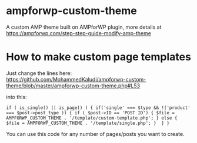 # ampforwp-custom-theme
A custom AMP theme built on AMPforWP plugin, more details at https://ampforwp.com/step-step-guide-modify-amp-theme

# How to make custom page templates 

Just change the lines here: https://github.com/MohammedKaludi/ampforwp-custom-theme/blob/master/ampforwp-custom-theme.php#L53

into this:

 `if ( is_single() || is_page() ) {
  if('single' === $type && !('product' === $post->post_type )) {
    if ( $post->ID == 'POST ID') {
      $file = AMPFORWP_CUSTOM_THEME . '/template/custom-template.php';
    } else {
      $file = AMPFORWP_CUSTOM_THEME . '/template/single.php';
    } 
   }
}`

You can use this code for any number of pages/posts you want to create.

